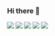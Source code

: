 ### Hi there 👋

<!--
**QuinnTian/QuinnTian** is a ✨ _special_ ✨ repository because its `README.md` (this file) appears on your GitHub profile.

Here are some ideas to get you started:

- 🔭 I’m currently working on ...
- 🌱 I’m currently learning ...
- 👯 I’m looking to collaborate on ...
- 🤔 I’m looking for help with ...
- 💬 Ask me about ...
- 📫 How to reach me: ...
- 😄 Pronouns: ...
- ⚡ Fun fact: ...
-->
<!-- [![GitHub Streak](https://github-readme-streak-stats.herokuapp.com?user=ismeoh&theme=github-dark-blue&locale=zh_Hans&date_format=%5BY.%5Dn.j)](https://git.io/streak-stats) -->
![](https://github-profile-summary-cards.vercel.app/api/cards/profile-details?username=ismeoh&theme=github_dark)
![](https://github-profile-summary-cards.vercel.app/api/cards/stats?username=ismeoh&theme=github_dark)
![](http://github-profile-summary-cards.vercel.app/api/cards/productive-time?username=ismeoh&theme=github_dark&utcOffset=8)
![](https://github-profile-summary-cards.vercel.app/api/cards/most-commit-language?username=ismeoh&theme=github_dark)
![](https://github-profile-summary-cards.vercel.app/api/cards/repos-per-language?username=ismeoh&theme=github_dark)







